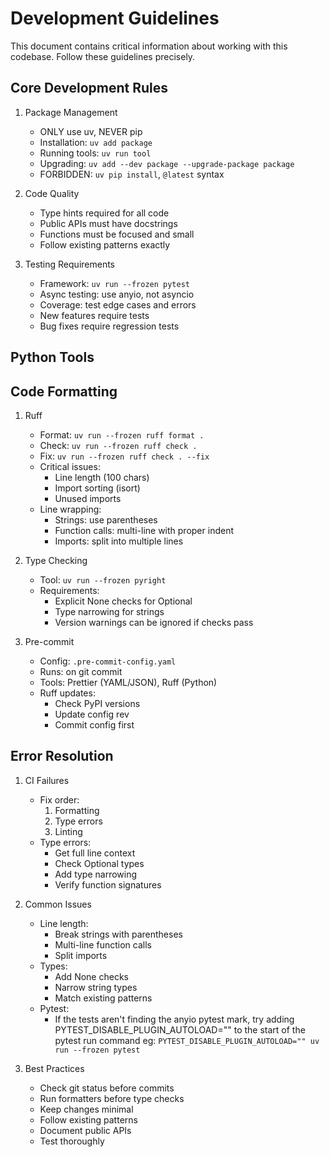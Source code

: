 # Development Guidelines

This document contains critical information about working with this codebase. Follow these guidelines precisely.

## Core Development Rules

1. Package Management
   - ONLY use uv, NEVER pip
   - Installation: `uv add package`
   - Running tools: `uv run tool`
   - Upgrading: `uv add --dev package --upgrade-package package`
   - FORBIDDEN: `uv pip install`, `@latest` syntax

2. Code Quality
   - Type hints required for all code
   - Public APIs must have docstrings
   - Functions must be focused and small
   - Follow existing patterns exactly

3. Testing Requirements
   - Framework: `uv run --frozen pytest`
   - Async testing: use anyio, not asyncio
   - Coverage: test edge cases and errors
   - New features require tests
   - Bug fixes require regression tests

## Python Tools

## Code Formatting

1. Ruff
   - Format: `uv run --frozen ruff format .`
   - Check: `uv run --frozen ruff check .`
   - Fix: `uv run --frozen ruff check . --fix`
   - Critical issues:
     - Line length (100 chars)
     - Import sorting (isort)
     - Unused imports
   - Line wrapping:
     - Strings: use parentheses
     - Function calls: multi-line with proper indent
     - Imports: split into multiple lines

2. Type Checking
   - Tool: `uv run --frozen pyright`
   - Requirements:
     - Explicit None checks for Optional
     - Type narrowing for strings
     - Version warnings can be ignored if checks pass

3. Pre-commit
   - Config: `.pre-commit-config.yaml`
   - Runs: on git commit
   - Tools: Prettier (YAML/JSON), Ruff (Python)
   - Ruff updates:
     - Check PyPI versions
     - Update config rev
     - Commit config first

## Error Resolution

1. CI Failures
   - Fix order:
     1. Formatting
     2. Type errors
     3. Linting
   - Type errors:
     - Get full line context
     - Check Optional types
     - Add type narrowing
     - Verify function signatures

2. Common Issues
   - Line length:
     - Break strings with parentheses
     - Multi-line function calls
     - Split imports
   - Types:
     - Add None checks
     - Narrow string types
     - Match existing patterns
   - Pytest:
     - If the tests aren't finding the anyio pytest mark, try adding PYTEST_DISABLE_PLUGIN_AUTOLOAD=""
       to the start of the pytest run command eg:
       `PYTEST_DISABLE_PLUGIN_AUTOLOAD="" uv run --frozen pytest`

3. Best Practices
   - Check git status before commits
   - Run formatters before type checks
   - Keep changes minimal
   - Follow existing patterns
   - Document public APIs
   - Test thoroughly

